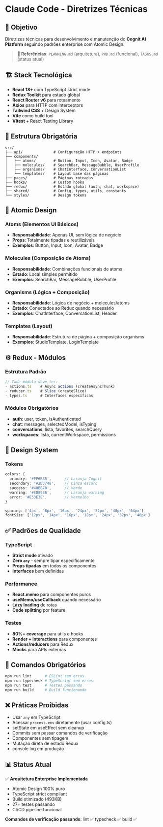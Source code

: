 # Claude Code - Diretrizes Técnicas

## 🎯 Objetivo

Diretrizes técnicas para desenvolvimento e manutenção do **Cognit AI Platform** seguindo padrões enterprise com Atomic Design.

> **📖 Referências**: `PLANNING.md` (arquitetura), `PRD.md` (funcional), `TASKS.md` (status atual)

## 🏗️ Stack Tecnológica

- **React 18+** com TypeScript strict mode
- **Redux Toolkit** para estado global
- **React Router v6** para roteamento
- **Axios** para HTTP com interceptors
- **Tailwind CSS** + Design System
- **Vite** como build tool
- **Vitest** + React Testing Library

## 📁 Estrutura Obrigatória

```
src/
├── api/              # Configuração HTTP + endpoints
├── components/
│   ├── atoms/        # Button, Input, Icon, Avatar, Badge
│   ├── molecules/    # SearchBar, MessageBubble, UserProfile
│   ├── organisms/    # ChatInterface, ConversationList
│   └── templates/    # Layout base das páginas
├── pages/            # Páginas roteadas
├── hooks/            # Custom hooks
├── redux/            # Estado global (auth, chat, workspace)
├── shared/           # Config, types, utils, constants
└── styles/           # Design tokens
```

## 🎨 Atomic Design

### Atoms (Elementos UI Básicos)
- **Responsabilidade**: Apenas UI, sem lógica de negócio
- **Props**: Totalmente tipadas e reutilizáveis
- **Exemplos**: Button, Input, Icon, Avatar, Badge

### Molecules (Composição de Atoms)
- **Responsabilidade**: Combinações funcionais de atoms
- **Estado**: Local simples permitido
- **Exemplos**: SearchBar, MessageBubble, UserProfile

### Organisms (Lógica + Composição)
- **Responsabilidade**: Lógica de negócio + molecules/atoms
- **Estado**: Conectados ao Redux quando necessário
- **Exemplos**: ChatInterface, ConversationList, Header

### Templates (Layout)
- **Responsabilidade**: Estrutura de página + composição organisms
- **Exemplos**: StudioTemplate, LoginTemplate

## ⚙️ Redux - Módulos

### Estrutura Padrão
```typescript
// Cada módulo deve ter:
- actions.ts    # Async actions (createAsyncThunk)
- reducer.ts    # Slice (createSlice)  
- types.ts      # Interfaces específicas
```

### Módulos Obrigatórios
- **auth**: user, token, isAuthenticated
- **chat**: messages, selectedModel, isTyping
- **conversations**: lista, favorites, searchQuery
- **workspaces**: lista, currentWorkspace, permissions

## 🎯 Design System

### Tokens
```typescript
colors: {
  primary: '#FF6B35',      // Laranja Cognit
  secondary: '#2D3748',    // Cinza escuro
  success: '#48BB78',      // Verde
  warning: '#ED8936',      // Laranja warning
  error: '#E53E3E',        // Vermelho
}

spacing: ['4px', '8px', '16px', '24px', '32px', '48px', '64px']
fontSize: ['12px', '14px', '16px', '18px', '24px', '32px', '48px']
```

## ✅ Padrões de Qualidade

### TypeScript
- **Strict mode** ativado
- **Zero `any`** - sempre tipar especificamente
- **Props tipadas** em todos os componentes
- **Interfaces** bem definidas

### Performance
- **React.memo** para componentes puros
- **useMemo/useCallback** quando necessário
- **Lazy loading** de rotas
- **Code splitting** por feature

### Testes
- **80%+ coverage** para utils e hooks
- **Render + interactions** para componentes
- **Actions/reducers** para Redux
- **Mocks** para APIs externas

## 🚀 Comandos Obrigatórios

```bash
npm run lint      # ESLint sem erros
npm run typecheck # TypeScript sem erros  
npm run test      # Testes passando
npm run build     # Build funcionando
```

## ❌ Práticas Proibidas

- Usar `any` em TypeScript
- Acessar `process.env` diretamente (usar config.ts)
- setState em useEffect sem cleanup
- Commits sem passar comandos de verificação
- Componentes sem tipagem
- Mutação direta de estado Redux
- console.log em produção

## 📊 Status Atual

✅ **Arquitetura Enterprise Implementada**
- Atomic Design 100% puro
- TypeScript strict compliant
- Build otimizado (493KB)
- 27+ testes passando
- CI/CD pipeline funcional

**Comandos de verificação passando**: lint ✅ typecheck ✅ build ✅